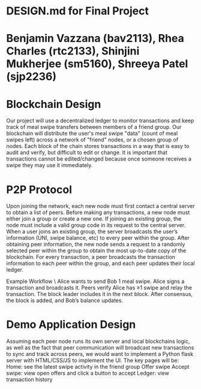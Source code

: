 
# DESIGN.md for Final Project

# Benjamin Vazzana (bav2113), Rhea Charles (rtc2133), Shinjini Mukherjee (sm5160), Shreeya Patel (sjp2236)

# Blockchain Design
Our project will use a decentralized ledger to monitor transactions and keep track of meal swipe transfers between members of a friend group. Our blockchain will distribute the user's meal swipe "data" (count of meal swipes left) across a network of "friend" nodes, or a chosen group of nodes. Each block of the chain stores transactions in a way that is easy to audit and verify, but difficult to edit or change. It is important that transactions cannot be edited/changed because once someone receives a swipe they may use it immediately. 


# P2P Protocol
Upon joining the network, each new node must first contact a central server to obtain a list of peers. Before making any transactions, a new node must either join a group or create a new one. If joining an existing group, the node must include a valid group code in its request to the central server. When a user joins an existing group, the server broadcasts the user’s information (UNI, swipe balance, etc) to every peer within the group. After obtaining peer information, the new node sends a request to a randomly selected peer within the group to obtain the most up-to-date copy of the blockchain. For every transaction, a peer broadcasts the transaction information to each peer within the group, and each peer updates their local ledger.

Example Workflow \\
Alice wants to send Bob 1 meal swipe.
Alice signs a transaction and broadcasts it.
Peers verify Alice has ≥1 swipe and relay the transaction.
The block leader includes it in the next block.
After consensus, the block is added, and Bob’s balance updates.


# Demo Application Design
Assuming each peer node runs its own server and local blockchains logic, as well as the fact that peer communication will broadcast new transactions to sync and track across peers, we would want to implement a Python flask server with HTML/CSS/JS to implement the UI. The key pages will be:
Home: see the latest swipe activity in the friend group
Offer swipe
Accept swipe: view open offers and click a button to accept
Ledger: view transaction history

